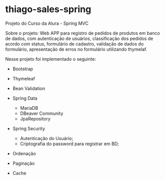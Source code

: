 # thiago-sales-spring
Projeto do Curso da Alura - Spring MVC

Sobre o projeto:
Web APP para registro de pedidos de produtos em banco de dados, com autenticação de usuários, 
classificação dos pedidos de acordo com status, formulário de cadastro, validação de dados do formulário,
apresentação de erros no formulário utilizando thymelaf.

Nesse projeto foi implementado o seguinte:

+ Bootstrap
+ Thymeleaf
+ Bean Validation

+ Spring Data
    - MariaDB
    - DBeaver Community
    - JpaRepository

+ Spring Security
    - Autenticação do Usuário;
    - Criptografia do password para registrar em BD;
    
+ Ordenação
+ Paginação
+ Cache
